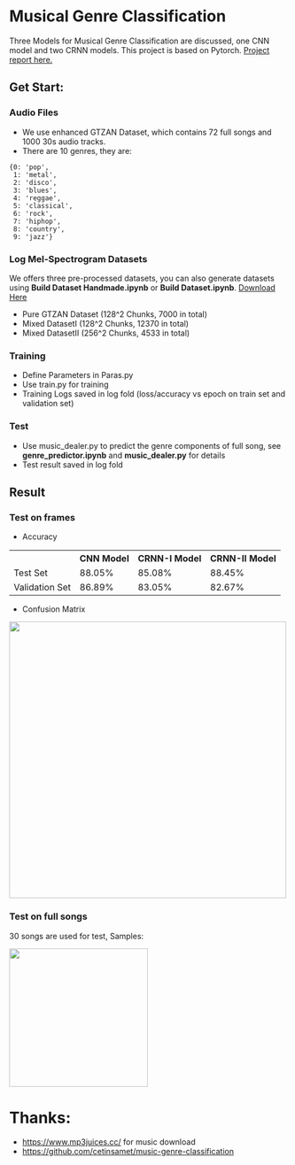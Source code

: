 # Musical Genre Classification
Three Models for Musical Genre Classification are discussed, one CNN model and two CRNN models. This project is based on Pytorch. <a href="https://github.com/XiplusChenyu/Musical-Genre-Classification/blob/master/music_genre_classification.pdf">Project report here.</a>

## Get Start:
### Audio Files
- We use enhanced GTZAN Dataset, which contains 72 full songs and 1000 30s audio tracks.
- There are 10 genres, they are:
```
{0: 'pop',
 1: 'metal',
 2: 'disco',
 3: 'blues',
 4: 'reggae',
 5: 'classical',
 6: 'rock',
 7: 'hiphop',
 8: 'country',
 9: 'jazz'}
```

### Log Mel-Spectrogram Datasets
We offers three pre-processed datasets, you can also generate datasets using **Build Dataset Handmade.ipynb** or **Build Dataset.ipynb**. <a href='https://drive.google.com/file/d/1X3amA5n6RjYoY5QHdFfYOFfh9w3zbEU4/view?usp=sharing'>Download Here</a>
- Pure GTZAN Dataset (128^2 Chunks, 7000 in total)
- Mixed DatasetI (128^2 Chunks, 12370 in total)
- Mixed DatasetII (256^2 Chunks, 4533 in total)

### Training
- Define Parameters in Paras.py
- Use train.py for training
- Training Logs saved in log fold (loss/accuracy vs epoch on train set and validation set)

### Test
- Use music_dealer.py to predict the genre components of full song, see **genre_predictor.ipynb** and **music_dealer.py** for details
- Test result saved in log fold

## Result
### Test on frames
- Accuracy
<table>
  <tr>
    <th></th>
    <th>CNN Model</th>
    <th>CRNN-I Model</th>
    <th>CRNN-II Model</th>
  </tr>
  <tr>
    <td>Test Set</td>
    <td>88.05%</td>
    <td>85.08%</td>
    <td>88.45%</td>
  </tr>
  <tr>
    <td>Validation Set</td>
    <td>86.89%</td>
    <td>83.05%</td>
    <td>82.67%</td>
  </tr>
</table>

- Confusion Matrix

<img src='https://github.com/XiplusChenyu/Musical-Genre-Classification/blob/master/pictures/matrix.png' width=500>

### Test on full songs
30 songs are used for test, Samples:

<img src='https://github.com/XiplusChenyu/Musical-Genre-Classification/blob/master/pictures/sample%20prediction.png' width=250>

# Thanks:
- https://www.mp3juices.cc/ for music download
- https://github.com/cetinsamet/music-genre-classification
